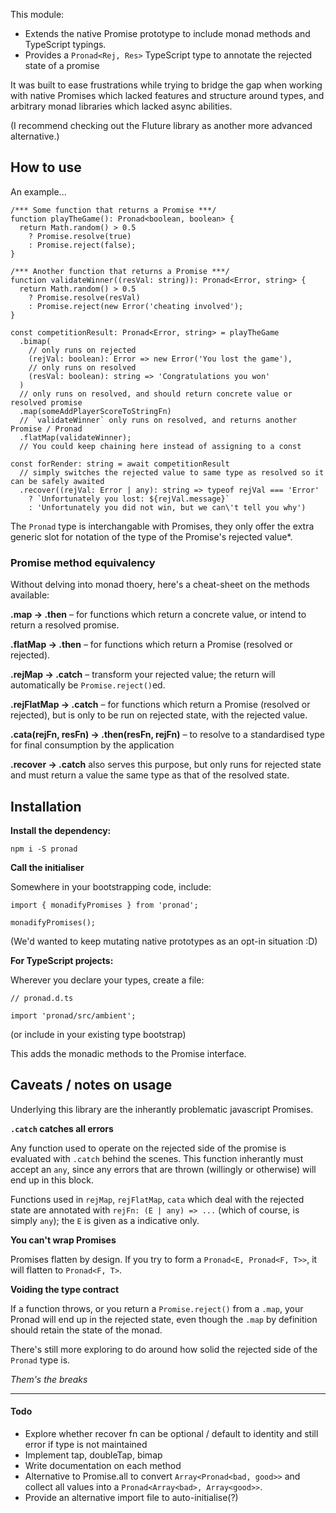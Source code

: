 This module:

- Extends the native Promise prototype to include monad methods and TypeScript typings.
- Provides a `Pronad<Rej, Res>` TypeScript type to annotate the rejected state of a promise

It was built to ease frustrations while trying to bridge the gap when working with native Promises which lacked features and structure around types, and arbitrary monad libraries which lacked async abilities.

(I recommend checking out the Fluture library as another more advanced alternative.)

## How to use

An example...

```
/*** Some function that returns a Promise ***/
function playTheGame(): Pronad<boolean, boolean> { 
  return Math.random() > 0.5
    ? Promise.resolve(true)
    : Promise.reject(false);
}

/*** Another function that returns a Promise ***/
function validateWinner((resVal: string)): Pronad<Error, string> {
  return Math.random() > 0.5
    ? Promise.resolve(resVal)
    : Promise.reject(new Error('cheating involved');
}

const competitionResult: Pronad<Error, string> = playTheGame
  .bimap(
    // only runs on rejected
    (rejVal: boolean): Error => new Error('You lost the game'),
    // only runs on resolved
    (resVal: boolean): string => 'Congratulations you won'
  )
  // only runs on resolved, and should return concrete value or resolved promise
  .map(someAddPlayerScoreToStringFn)
  // `validateWinner` only runs on resolved, and returns another Promise / Pronad
  .flatMap(validateWinner);
  // You could keep chaining here instead of assigning to a const

const forRender: string = await competitionResult
  // simply switches the rejected value to same type as resolved so it can be safely awaited
  .recover((rejVal: Error | any): string => typeof rejVal === 'Error'
    ? `Unfortunately you lost: ${rejVal.message}`
    : 'Unfortunately you did not win, but we can\'t tell you why')
```

The `Pronad` type is interchangable with Promises, they only offer the extra generic slot for notation of the type of the Promise's rejected value*. 

### Promise method equivalency

Without delving into monad thoery, here's a cheat-sheet on the methods available:

**.map -> .then** – for functions which return a concrete value, or intend to return a resolved promise.

**.flatMap -> .then** – for functions which return a Promise (resolved or rejected).

**.rejMap -> .catch** – transform your rejected value; the return will automatically be `Promise.reject()`ed.

**.rejFlatMap -> .catch** – for functions which return a Promise (resolved or rejected), but is only to be run on rejected state, with the rejected value.

**.cata(rejFn, resFn) -> .then(resFn, rejFn)** – to resolve to a standardised type for final consumption by the application

**.recover -> .catch** also serves this purpose, but only runs for rejected state and must return a value the same type as that of the resolved state.

## Installation

**Install the dependency:**

`npm i -S pronad`


**Call the initialiser**

Somewhere in your bootstrapping code, include:

```
import { monadifyPromises } from 'pronad';

monadifyPromises();
```
(We'd wanted to keep mutating native prototypes as an opt-in situation :D)


**For TypeScript projects:**

Wherever you declare your types, create a file:

```
// pronad.d.ts

import 'pronad/src/ambient';

```
(or include in your existing type bootstrap)

This adds the monadic methods to the Promise interface.

## Caveats / notes on usage

Underlying this library are the inherantly problematic javascript Promises.

**`.catch` catches all errors**

Any function used to operate on the rejected side of the promise is evaluated with `.catch` behind the scenes.  This function inherantly must accept an `any`, since any errors that are thrown (willingly or otherwise) will end up in this block.

Functions used in `rejMap`, `rejFlatMap`, `cata` which deal with the rejected state are annotated with `rejFn: (E | any) => ...` (which of course, is simply `any`); the `E` is given as a indicative only.

**You can't wrap Promises**

Promises flatten by design.  If you try to form a `Pronad<E, Pronad<F, T>>`, it will flatten to `Pronad<F, T>`.

**Voiding the type contract**

If a function throws, or you return a `Promise.reject()` from a `.map`, your Pronad will end up in the rejected state, even though the `.map` by definition should retain the state of the monad.

There's still more exploring to do around how solid the rejected side of the `Pronad` type is.

*Them's the breaks*

****

#### Todo
 - Explore whether recover fn can be optional / default to identity and still error if type is not maintained
 - Implement tap, doubleTap, bimap
 - Write documentation on each method
 - Alternative to Promise.all to convert `Array<Pronad<bad, good>>` and collect all values into a `Pronad<Array<bad>, Array<good>>`.
 - Provide an alternative import file to auto-initialise(?)